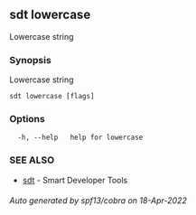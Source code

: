 ## sdt lowercase

Lowercase string

### Synopsis

Lowercase string

```
sdt lowercase [flags]
```

### Options

```
  -h, --help   help for lowercase
```

### SEE ALSO

* [sdt](sdt.md)	 - Smart Developer Tools

###### Auto generated by spf13/cobra on 18-Apr-2022
